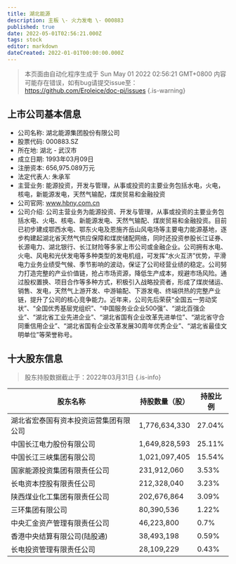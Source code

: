 ```yaml
---
title: 湖北能源
description: 主板 \- 火力发电 \- 000883
published: true
date: 2022-05-01T02:56:21.000Z
tags: stock
editor: markdown
dateCreated: 2022-01-01T00:00:00.000Z
---
```


> 本页面由自动化程序生成于 Sun May 01 2022 02:56:21 GMT+0800
> 内容可能存在错误，如有bug请提交issue至：https://github.com/Eroleice/doc-pi/issues
{.is-warning}

## 上市公司基本信息
- 公司名称: 湖北能源集团股份有限公司
- 股票代码: 000883.SZ
- 所在地: 湖北 - 武汉市
- 成立日期: 1993年03月09日
- 注册资本: 656,975.089万元
- 法定代表人: 朱承军
- 主营业务: 能源投资，开发与管理，从事或投资的主要业务包括水电，火电，核电，新能源发电，天然气输配，煤炭贸易和金融投资
- 公司官网: www.hbny.com.cn
- 公司介绍: 公司主营业务为能源投资、开发与管理，从事或投资的主要业务包括水电、火电、核电、新能源发电、天然气输配、煤炭贸易和金融投资。目前已初步建成鄂西水电、鄂东火电及恩施齐岳山风电场等主要电力能源基地，逐步构建起湖北省天然气供应保障和煤炭储配网络，同时还投资参股长江证券、长源电力、湖北银行、长江财险等多家上市公司或金融企业。公司拥有水电、火电、风电和光伏发电等多种类型的发电机组，可发挥“水火互济”优势，平滑电力业务业绩受气候、季节影响的波动，保证了公司经营业绩的稳定。公司努力打造完整的产业价值链，抢占市场资源，降低生产成本，规避市场风险。通过股权置换、项目合作等多种方式，积极引入战略投资者，形成了煤炭储运、销售、发电，天然气上游开发、中游输配、下游发电、终端供热的完整产业链，提升了公司的核心竞争能力。近年来，公司先后荣获“全国五一劳动奖状”、“全国优秀基层党组织”、“中国服务业企业500强”、“湖北百强企业”、“湖北省工业先进企业”、“湖北省国有企业改革先进单位”、“湖北省守合同重信用企业”、“湖北省国有企业改革发展30周年优秀企业”、“湖北省最佳文明单位”等荣誉称号。


## 十大股东信息
> 股东持股数据截止于：2022年03月31日
{.is-info}

| 股东名称 | 持股数量（股） | 持股比例 |
| --- | --- | --- |
| 湖北省宏泰国有资本投资运营集团有限公司 | 1,776,634,330 | 27.04% |
| 中国长江电力股份有限公司 | 1,649,828,593 | 25.11% |
| 中国长江三峡集团有限公司 | 1,021,097,405 | 15.54% |
| 国家能源投资集团有限责任公司 | 231,912,060 | 3.53% |
| 长电资本控股有限责任公司 | 212,328,040 | 3.23% |
| 陕西煤业化工集团有限责任公司 | 202,676,864 | 3.09% |
| 三环集团有限公司 | 80,390,536 | 1.22% |
| 中央汇金资产管理有限责任公司 | 46,223,800 | 0.7% |
| 香港中央结算有限公司(陆股通) | 38,493,198 | 0.59% |
| 长电投资管理有限责任公司 | 28,109,229 | 0.43% |




